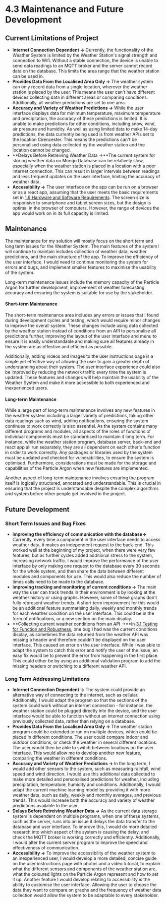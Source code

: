 # 4.3 Maintenance and Future Development

## Current Limitations of Project

* **Internet Connection Dependent ->** Currently, the functionality of the Weather System is limited by the Weather Station's signal strength and connection to Wifi. Without a stable connection, the device is unable to send data readings to an MQTT broker and the server cannot record data on the database. This limits the area range that the weather station can be used in.
* **Provides Data From the Localised Area Only ->** The weather system can only record data from a single  location, wherever the weather station is placed by the user. This means the user can't have different devices collecting data in different areas or comparing conditions. Additionally, all weather predictions are set to one area.
* **Accuracy and Variety of Weather Predictions ->** While the user interface displays data for minimum temperature, maximum temperature and precipitation, the accuracy of these predictions is limited. It is unable to make predictions for other conditions, including snow, wind, air pressure and humidity. As well as using limited data to make 14-day predictions, the data currently being used is from weather APIs set to the location Cirencester. This means the predictions can't be personalised using data collected by the weather station and the location cannot be changed.
* **Delays Before Retreiving Weather Data ->**The current system for storing weather data on Mongo Database can be relatively slow, especially when the weather station is placed in a location with a poor internet connection. This can result in larger intervals between readings and less frequent updates on the user interface, limiting the accuracy of weather data.
* **Accessibility ->** The user interface on the app can be run on a browser or as a react app, assuming that the user meets the basic requirements set in [1.6 Hardware and Software Requirements](../analysis/1.6-hardware-and-software-requirements.md). The screen size is responsive to smartphone and tablet screen sizes, but the design is optimal in the browser of computers. However, the range of devices the app would work on in its full capacity is limited.&#x20;

## Maintenance

The maintenance for my solution will mostly focus on the short term and long term issues for the Weather System. The main features of the system I will continue to maintain includes collection of weather data, weather predictions, and the main structure of the app. To improve the efficiency of the user interface, I would need to continue monitoring the system for errors and bugs, and implement smaller features to maximise the usability of the system.&#x20;

Long-term maintenance issues include the memory capacity of the Particle Argon for further development, improvement of weather forecasting accuracy and ensuring the system is suitable for use by the stakeholder.

#### Short-term Maintenance

The short-term maintenance area includes any errors or issues that I found during development cycles and testing, which would require minor changes to improve the overall system. These changes include using data collected by the weather station instead of conditions from an API to personalise all predictions further, improving the layout of the user interface and menu to ensure it is easily understandable and making sure all features already in the system are as effective and efficient as possible.

Additionally, adding videos and images to the user instructions page is a simple yet effective way of allowing the user to gain a greater depth of understanding about their system. The user interface experience could also be improved by reducing the network traffic every time the system is updated. These features and changes will help maintain the usability of the Weather System and make it more accessible to both experienced and inexperienced users.

#### Long-term Maintenance

While a large part of long-term maintenance involves any new features in the weather system including a larger variety of predictions, taking other data readings such as wind, adding notifications, ensuring the system continues to work correctly is also essential. As the system contains many different programs and modules, all aspects of the roles of functions of individual components must be standardised to maintain it long term. For instance, while the weather station program, database server, back-end and react app all run separately, they are all dependent on each other's function in order to work correctly. Any packages or libraries used by the system must be updated and checked for vulnerabilities, to ensure the system is optimised. Furthermore, considerations must be made for the storage and capabilities of the Particle Argon when new features are implemented.

Another aspect of long-term maintenance involves ensuring the program itself is logically structured, annotated and understandable. This is crucial in ensuring that the project is understandable despite the complex algorithms and system before other people get involved in the project.

## Future Development

### Short Term Issues and Bug Fixes

* **Improving the efficiency of communication with the database->** Currently, every time a component in the user interface needs to access weather data, it makes an independent request to the back-end. This worked well at the beginning of my project, when there were very few features, but as further cycles added additional stress to the system, increasing network traffic. I would improve the performance of the user interface by only making one request to the database every 30 seconds for the whole system, and then share the data between different modules and components for use. This would also reduce the number of times calls need to be made to the database.
* **Improving tracking and monitoring of current conditions ->** The main way the user can track trends in their environment is by looking at the weather history or using graphs. However, some of these graphs don't fully represent weather trends. A short term improvement for this would be an additional feature summarising daily, weekly and monthly trends for each weather condition on the user interface. This could be in the form of notifications, or a new section on the main display.
* **Collecting current weather conditions from an API ->**In [3.1 Testing for Function and Robustness](../testing/3.1-robustness.md#dealing-with-missing-data), one bug I had was the current conditions display, as sometimes the data returned from the weather API was missing a header and therefore couldn't be displayed on the user interface. This caused an error on the user interface. While I was able to adapt the system to catch this error and notify the user of the issue, an easy fix would be to prevent the error from happening in the first place. This could either be by using an additional validation program to add the missing headers or switching to a different weather API.

### Long Term Addressing Limitations

* **Internet Connection Dependent ->** The system could provide an alternative way of connecting to the internet, such as cellular. Additionally, I would adapt the program so that the sections of the system could work without an internet connection - for instance, the weather station could be plugged directly into the device, and the user interface would be able to function without an internet connection using previously collected data, rather than relying on a database.
* **Provides Data From the Localised Area Only ->** The weather station program could be extended to run on multiple devices, which could be placed in different conditions. The user could compare indoor and outdoor conditions, or check the weather in several different locations. The user would then be able to switch between locations on the user interface. This would allow me to develop another new feature, comparing the weather in different conditions.
* **Accuracy and Variety of Weather Predictions ->** In the long term, I would add other sensors to the system, such as measuring rainfall, wind speed and wind direction. I would use this additional data collected to make more detailed and personalised predictions for weather, including precipitation, temperature, humidity and conditions. Additionally, I would adapt the current machine learning model by providing it with more weather data, such as daily, weekly and monthly averages, and previous trends. This would increase both the accuracy and variety of weather predictions available to the user.
* **Delays Before Retreiving Weather Data ->** As the current data storage system is dependent on multiple programs, when one of these systems, such as the server, runs into an issue it delays the data transfer to the database and user interface. To improve this, I would do more detailed research into which aspect of the system is causing the delay, and check the MQTT broker is working correctly and efficiently. Additionally, I would alter the current server program to improve the speed and effectiveness of communication.
* **Accessibility ->** To improve the accessibility of the weather system to an inexperienced user, I would develop a more detailed, concise guide on the user instructions page with photos and a video tutorial, to explain what the different sensors and components of the weather station are, what the coloured lights on the Particle Argon represent and how to set it up. Another feature I would develop relating to accessibility is the ability to customise the user interface. Allowing the user to choose the data they want to compare on graphs and the frequency of weather data collection would allow the system to be adaptable to every stakeholder.
